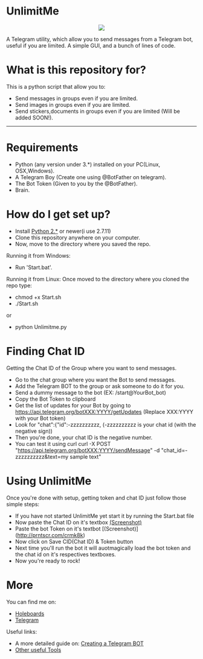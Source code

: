 # UnlimitMe #
<p align="center"><img src="http://image.prntscr.com/image/04456599e3564fa7853c59ce385d3ea1.png" /</p>


A Telegram utility, which allow you to send messages from a Telegram bot, useful if you are limited.
A simple GUI, and a bunch of lines of code.

# What is this repository for? #

This is a python script that allow you to:

* Send messages in groups even if you are limited.
* Send images in groups even if you are limited.
* Send stickers,documents in groups even if you are limited (Will be added SOON!).

***

# Requirements #

* Python (any version under 3.*) installed on your PC(Linux, OSX,Windows).
* A Telegram Boy (Create one using @BotFather on telegram).
* The Bot Token (Given to you by the @BotFather).
* Brain.

# How do I get set up? #

* Install [Python 2.*](https://www.python.org/download/releases/2.7/) or newer(i use 2.7.11)
* Clone this repository anywhere on your computer.
* Now, move to the directory where you saved the repo.

Running it from Windows:

* Run 'Start.bat'.

Running it from Linux:
Once moved to the directory where you cloned the repo type:

* chmod +x Start.sh
* ./Start.sh

or

* python Unlimitme.py

# Finding Chat ID #

Getting the Chat ID of the Group where you want to send messages.

* Go to the chat group where you want the Bot to send messages.
* Add the Telegram BOT to the group or ask someone to do it for you.
* Send a dummy message to the bot (EX: /start@YourBot_bot)
* Copy the Bot Token to clipboard
* Get the list of updates for your Bot by going to https://api.telegram.org/botXXX:YYYY/getUpdates (Replace XXX:YYYY with your Bot token)
* Look for "chat":{"id":-zzzzzzzzzz,      (-zzzzzzzzzz is your chat id (with the negative sign))
* Then you're done, your chat ID is the negative number.
* You can test it using curl curl -X POST "https://api.telegram.org/botXXX:YYYY/sendMessage" -d "chat_id=-zzzzzzzzzz&text=my sample text"


# Using UnlimitMe #

Once you're done with setup, getting token and chat ID just follow those simple steps:

* If you have not started UnlimitMe yet start it by running the Start.bat file
* Now paste the Chat ID on it's textbox [(Screenshot)](http://prntscr.com/crmjwg)
* Paste the bot Token on it's textbot [(Screenshot)] (http://prntscr.com/crmk8k)
* Now click on Save CID(Chat ID) & Token button
* Next time you'll run the bot it will auotmagically load the bot token and the chat id on it's respectives textboxes.
* Now you're ready to rock!


# More #

You can find me on:

* [Holeboards](www.holeboards.eu)
* [Telegram](www.telegram.me/GooogIe)

Useful links:

* A more detailed guide on: [Creating a Telegram BOT](https://core.telegram.org/bots#3-how-do-i-create-a-bot)
* [Other useful Tools](http://neonn.ga)
